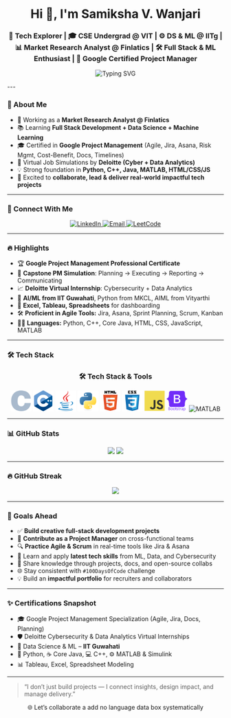 <!-- Profile Heading with Typing Animation -->
<h1 align="center">Hi 👋, I'm Samiksha V. Wanjari</h1>
<h3 align="center">🚀 Tech Explorer | 🎓 CSE Undergrad @ VIT | ⚙️ DS & ML @ IITg |📊 Market Research Analyst @ Finlatics | 🛠️ Full Stack & ML Enthusiast | 📁 Google Certified Project Manager</h3>
<p align="center">
  <img src="https://readme-typing-svg.demolab.com?font=Fira+Code&weight=500&size=20&pause=1000&center=true&vCenter=true&width=1000&lines=Frontend+Developer+in+Progress;Learning+DS+%26+ML+from+IITG;Google+Certified+Project+Manager+%7C+Agile+%7C+Jira+%7C+Asana;100DaysOfCode+in+Progress+%F0%9F%9A%80;Lifelong+Learner+%7C+Passionate+Learner+%7C+Tech+Explorer+%7C+Problem+Solver" alt="Typing SVG" />
</p>
---

### 🧠 About Me

- 🔭 Working as a **Market Research Analyst @ Finlatics**  
- 📚 Learning **Full Stack Development + Data Science + Machine Learning**
- 🎓 Certified in **Google Project Management** (Agile, Jira, Asana, Risk Mgmt, Cost-Benefit, Docs, Timelines)
- 🧠 Virtual Job Simulations by **Deloitte (Cyber + Data Analytics)**
- 💡 Strong foundation in **Python, C++, Java, MATLAB, HTML/CSS/JS**
- 🤝 Excited to **collaborate, lead & deliver real-world impactful tech projects**

---

### 🔗 Connect With Me

<p align="center">
  <a href="https://www.linkedin.com/in/samikshawanjari30/" target="_blank">
    <img alt="LinkedIn" src="https://img.icons8.com/fluency/48/linkedin.png"/>
  </a>
  <a href="mailto:samikshawanjari30@gmail.com" target="_blank">
    <img alt="Email" src="https://img.icons8.com/fluency/48/gmail-new.png"/>
  </a>
  <a href="https://leetcode.com/u/sami_leetcode/" target="_blank">
    <img alt="LeetCode" src="https://img.icons8.com/external-tal-revivo-shadow-tal-revivo/48/000000/external-level-up-your-coding-skills-and-quickly-land-a-job-logo-shadow-tal-revivo.png"/>
  </a>
</p>

---

### 🔥 Highlights

- 🏆 **Google Project Management Professional Certificate**  
- 💼 **Capstone PM Simulation**: Planning → Executing → Reporting → Communicating  
- 📈 **Deloitte Virtual Internship**: Cybersecurity + Data Analytics  
- 🧠 **AI/ML from IIT Guwahati**, Python from MKCL, AIML from Vityarthi  
- 🧮 **Excel, Tableau, Spreadsheets** for dashboarding  
- 🛠️ **Proficient in Agile Tools:** Jira, Asana, Sprint Planning, Scrum, Kanban  
- 👩‍💻 **Languages:** Python, C++, Core Java, HTML, CSS, JavaScript, MATLAB

---

### 🛠️ Tech Stack


<h3 align="center">🛠️ Tech Stack & Tools</h3>
<p align="center">
  <!-- C -->
  <img class="tech-icon" src="https://raw.githubusercontent.com/devicons/devicon/master/icons/c/c-original.svg" alt="C" width="48" height="48"/>

  <!-- C++ -->
  <img class="tech-icon" src="https://raw.githubusercontent.com/devicons/devicon/master/icons/cplusplus/cplusplus-original.svg" alt="C++" width="48" height="48"/>

  <!-- Java -->
  <img class="tech-icon" src="https://raw.githubusercontent.com/devicons/devicon/master/icons/java/java-original.svg" alt="Java" width="48" height="48"/>

  <!-- Python -->
  <img class="tech-icon" src="https://raw.githubusercontent.com/devicons/devicon/master/icons/python/python-original.svg" alt="Python" width="48" height="48"/>

  <!-- HTML -->
  <img class="tech-icon" src="https://raw.githubusercontent.com/devicons/devicon/master/icons/html5/html5-original-wordmark.svg" alt="HTML5" width="48" height="48"/>

  <!-- CSS -->
  <img class="tech-icon" src="https://raw.githubusercontent.com/devicons/devicon/master/icons/css3/css3-original-wordmark.svg" alt="CSS3" width="48" height="48"/>

  <!-- JavaScript -->
  <img class="tech-icon" src="https://raw.githubusercontent.com/devicons/devicon/master/icons/javascript/javascript-original.svg" alt="JavaScript" width="48" height="48"/>

  <!-- Bootstrap -->
  <img class="tech-icon" src="https://raw.githubusercontent.com/devicons/devicon/master/icons/bootstrap/bootstrap-plain-wordmark.svg" alt="Bootstrap" width="48" height="48"/>

  <!-- MATLAB -->
  <img class="tech-icon" src="https://upload.wikimedia.org/wikipedia/commons/2/21/Matlab_Logo.png" alt="MATLAB" width="48" height="48"/>
</p>

---

### 📊 GitHub Stats

<div align="center">
  <img src="https://github-readme-stats.vercel.app/api?username=sam-wan30&show_icons=true&theme=tokyonight&hide_border=false" height="180"/>
  <img src="https://github-readme-stats.vercel.app/api/top-langs/?username=sam-wan30&layout=compact&theme=tokyonight&hide_border=false" height="180"/>
</div>

---

### 🔥 GitHub Streak

<p align="center">
  <img src="https://github-readme-streak-stats.herokuapp.com/?user=sam-wan30&theme=tokyonight&hide_border=false"/>
</p>

---

### 🎯 Goals Ahead

- ✅ **Build creative full-stack development projects**
- 🎯 **Contribute as a Project Manager** on cross-functional teams
- 🔍 **Practice Agile & Scrum** in real-time tools like Jira & Asana
- 🌱 Learn and apply **latest tech skills** from ML, Data, and Cybersecurity
- 💬 Share knowledge through projects, docs, and open-source collabs
- 🌐 Stay consistent with `#100DaysOfCode` challenge  
- 💡 Build an **impactful portfolio** for recruiters and collaborators

---

### ✨ Certifications Snapshot

- 🎓 Google Project Management Specialization (Agile, Jira, Docs, Planning)
- 🛡️ Deloitte Cybersecurity & Data Analytics Virtual Internships
- 🧠 Data Science & ML – **IIT Guwahati**
- 🐍 Python, ☕ Core Java, 💻 C++, ⚙️ MATLAB & Simulink
- 📊 Tableau, Excel, Spreadsheet Modeling

---

> “I don’t just build projects — I connect insights, design impact, and manage delivery.”  

<p align="center">🌐 Let’s collaborate a add no language data box systematically 
